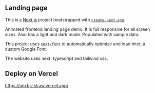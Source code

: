 ## Landing page

This is a [Next.js](https://nextjs.org/) project bootstrapped with [`create-next-app`](https://github.com/vercel/next.js/tree/canary/packages/create-next-app).

Animated frontend landing page demo. It is full responsive for all screen sizes. Also has a light and dark mode. Populated with sample data.

This project uses [`next/font`](https://nextjs.org/docs/basic-features/font-optimization) to automatically optimize and load Inter, a custom Google Font.

The website uses next, typescript and tailwind css.

## Deploy on Vercel

https://nextjs-straw.vercel.app/